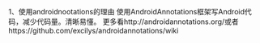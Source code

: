1、使用androidnootations的理由
使用AndroidAnnotations框架写Android代码，减少代码量。清晰易懂。
更多看http://androidannotations.org/或者https://github.com/excilys/androidannotations/wiki